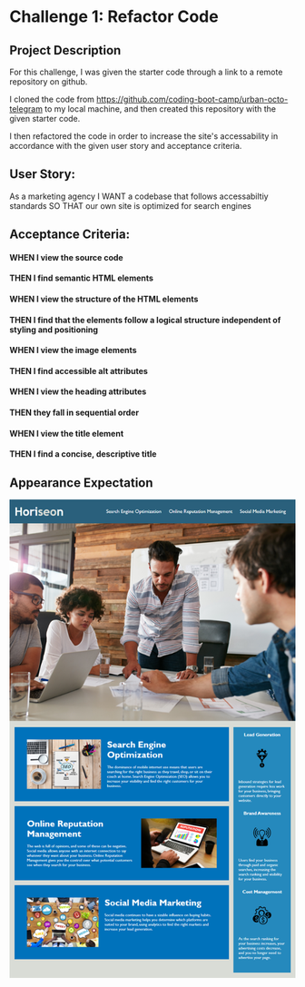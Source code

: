 # Challenge 1: Refactor Code

## Project Description
For this challenge, I was given the starter code through a link to a remote repository on github. 

I cloned the code from https://github.com/coding-boot-camp/urban-octo-telegram to my local machine, and then created this repository with the given starter code.

I then refactored the code in order to increase the site's accessability in accordance with the given user story and acceptance criteria.  


## User Story:
As a marketing agency
I WANT a codebase that follows accessabiltiy standards
SO THAT our own site is optimized for search engines 


## Acceptance Criteria: 


#### WHEN I view the source code
#### THEN I find semantic HTML elements
#### WHEN I view the structure of the HTML elements 
#### THEN I find that the elements follow a logical structure independent of styling and positioning
#### WHEN I view the image elements 
#### THEN I find accessible alt attributes
#### WHEN I view the heading attributes
#### THEN they fall in sequential order
#### WHEN I view the title element 
#### THEN I find a concise, descriptive title


## Appearance Expectation
![Getting Started](./image.png)